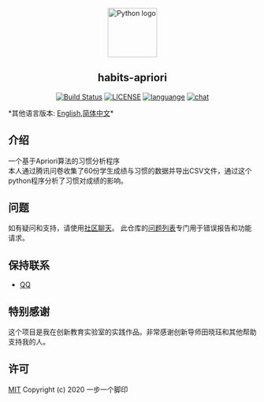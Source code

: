 <p align="center"><a href="#"><img width="100" src="https://i.loli.net/2020/07/31/uRdaVf14yXmOIwK.png" alt="Python logo"></a></p>
<h2 align="center">habits-apriori</h2>
<p align="center">
  <a href="https://travis-ci.com/github/ybygjylj/habits-apriori/"><img src="https://travis-ci.com/ybygjylj/habits-apriori.svg?branch=master" alt="Build Status"></a>
  <a href="https://raw.githubusercontent.com/ybygjylj/habits-apriori/master/LICENSE"><img src="https://img.shields.io/badge/license-MIT-blue.svg" alt="LICENSE"></a>
  <a href="https://github.com/topics/python"><img src="https://img.shields.io/badge/language-python-blue.svg" alt="languange"></a>
  <a href="https://gitter.im/habits-apriori/community"><img src="https://badges.gitter.im/Join%20Chat.svg" alt="chat"></a>
</p>
*其他语言版本: <a href="https://github.com/ybygjylj/habits-apriori/blob/master/README.md">English</a>,<a href="https://github.com/ybygjylj/habits-apriori/edit/master/README.zh_Hans.md">简体中文</a>*

## 介绍
一个基于Apriori算法的习惯分析程序<br>
本人通过腾讯问卷收集了60份学生成绩与习惯的数据并导出CSV文件，通过这个python程序分析了习惯对成绩的影响。

## 问题
如有疑问和支持，请使用<a href="https://gitter.im/habits-apriori/community">社区聊天</a>。 此仓库的<a href="https://github.com/ybygjylj/habits-apriori/issues">问题列表</a>专门用于错误报告和功能请求。

## 保持联系
- <a href="https://i.loli.net/2020/07/31/ptBWyVHU1Nzowhg.jpg" target="_blank">QQ</a>

## 特别感谢
这个项目是我在创新教育实验室的实践作品。非常感谢创新导师田晓珏和其他帮助支持我的人。

## 许可
<a href="https://raw.githubusercontent.com/ybygjylj/habits-apriori/master/LICENSE">MIT</a>
Copyright (c) 2020 一步一个脚印
